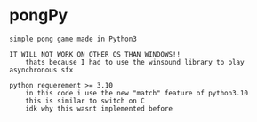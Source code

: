 # pongPy
    simple pong game made in Python3

    IT WILL NOT WORK ON OTHER OS THAN WINDOWS!!
        thats because I had to use the winsound library to play asynchronous sfx

    python requerement >= 3.10
        in this code i use the new "match" feature of python3.10
        this is similar to switch on C
        idk why this wasnt implemented before
